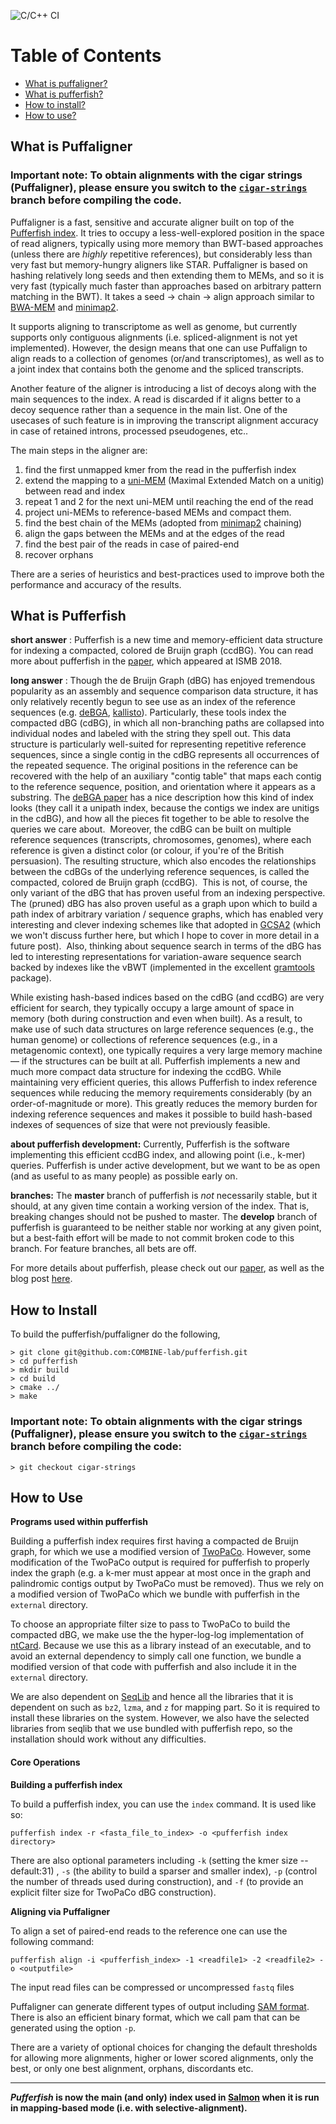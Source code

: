 ![C/C++ CI](https://github.com/COMBINE-lab/pufferfish/workflows/C/C++%20CI/badge.svg?branch=master)

# Table of Contents
 * [What is puffaligner?](#puffaligner)
 * [What is pufferfish?](#whatis)
 * [How to install?](#building)
 * [How to use?](#using)

## What is Puffaligner <a name="puffaligner"></a>

### Important note: To obtain alignments with the cigar strings (Puffaligner), please ensure you switch to the [`cigar-strings`](https://github.com/COMBINE-lab/pufferfish/tree/cigar-strings) branch before compiling the code.

Puffaligner is a fast, sensitive and accurate aligner built on top of the [Pufferfish index](#whatis).
It tries to occupy a less-well-explored position in the space of read aligners, typically 
using more memory than BWT-based approaches (unless there are _highly_ repetitive references), but
considerably less than very fast but memory-hungry aligners like STAR.  Puffaligner is based on 
hashing relatively long seeds and then extending them to MEMs, and so it is very fast (typically 
much faster than approaches based on arbitrary pattern matching in the BWT).  It takes a 
seed -> chain -> align approach similar to [BWA-MEM](https://github.com/lh3/bwa) and [minimap2](https://github.com/lh3/minimap2).

It supports aligning to transcriptome as well as genome, but currently supports only contiguous 
alignments (i.e. spliced-alignment is not yet implemented).  However, the design means that 
one can use Puffalign to align reads to a collection of genomes (or/and transcriptomes), as well
as to a joint index that contains both the genome and the spliced transcripts.

Another feature of the aligner is introducing a list of decoys along with the main sequences to the index. A read is discarded if it aligns better to a decoy sequence rather than a sequence in the main list. One of the usecases of such feature is in improving the transcript alignment accuracy in case of retained introns, processed pseudogenes, etc..


The main steps in the aligner are:
1. find the first unmapped kmer from the read in the pufferfish index
2. extend the mapping to a [uni-MEM](https://github.com/HongzheGuo/deBGA) (Maximal Extended Match on a unitig) between read and index
3. repeat 1 and 2 for the next uni-MEM until reaching the end of the read
4. project uni-MEMs to reference-based MEMs and compact them.
5. find the best chain of the MEMs (adopted from [minimap2](https://github.com/lh3/minimap2) chaining)
6. align the gaps between the MEMs and at the edges of the read
7. find the best pair of the reads in case of paired-end
8. recover orphans

There are a series of heuristics and best-practices used to improve both the performance and accuracy of the results.
 
## What is Pufferfish <a name="whatis"></a>

**short answer** : Pufferfish is a new time and memory-efficient data structure for indexing a compacted, colored de Bruijn graph (ccdBG).  You can read more about pufferfish in the [paper](https://academic.oup.com/bioinformatics/article/34/13/i169/5045749), which appeared at ISMB 2018.

**long answer** : 
Though the de Bruijn Graph (dBG) has enjoyed tremendous popularity as an assembly and sequence comparison data structure, it has only relatively recently begun to see use as an index of the reference sequences (e.g. [deBGA](https://github.com/HongzheGuo/deBGA), [kallisto](https://github.com/pachterlab/kallisto)). Particularly, these tools index the compacted dBG (cdBG), in which all non-branching paths are collapsed into individual nodes and labeled with the string they spell out. This data structure is particularly well-suited for representing repetitive reference sequences, since a single contig in the cdBG represents all occurrences of the repeated sequence. The original positions in the reference can be recovered with the help of an auxiliary "contig table" that maps each contig to the reference sequence, position, and orientation where it appears as a substring. The [deBGA paper](https://academic.oup.com/bioinformatics/article-abstract/32/21/3224/2415064/deBGA-read-alignment-with-de-Bruijn-graph-based?redirectedFrom=fulltext) has a nice description how this kind of index looks (they call it a unipath index, because the contigs we index are unitigs in the cdBG), and how all the pieces fit together to be able to resolve the queries we care about.  Moreover, the cdBG can be built on multiple reference sequences (transcripts, chromosomes, genomes), where each reference is given a distinct color (or colour, if you're of the British persuasion). The resulting structure, which also encodes the relationships between the cdBGs of the underlying reference sequences, is called the compacted, colored de Bruijn graph (ccdBG).  This is not, of course, the only variant of the dBG that has proven useful from an indexing perspective. The (pruned) dBG has also proven useful as a graph upon which to build a path index of arbitrary variation / sequence graphs, which has enabled very interesting and clever indexing schemes like that adopted in [GCSA2](https://github.com/jltsiren/gcsa2) (which we won't discuss further here, but which I hope to cover in more detail in a future post).  Also, thinking about sequence search in terms of the dBG has led to interesting representations for variation-aware sequence search backed by indexes like the vBWT (implemented in the excellent [gramtools](https://github.com/iqbal-lab-org/gramtools) package).

While existing hash-based indices based on the cdBG (and ccdBG) are very efficient for search, they typically occupy a large amount of space in memory (both during construction and even when built). As a result, to make use of such data structures on large reference sequences (e.g., the human genome) or collections of reference sequences (e.g., in a metagenomic context), one typically requires a very large memory machine — if the structures can be built at all. Pufferfish implements a new and much more compact data structure for indexing the ccdBG. While maintaining very efficient queries, this allows Pufferfish to index reference sequences while reducing the memory requirements considerably (by an order-of-magnitude or more). This greatly reduces the memory burden for indexing reference sequences and makes it possible to build hash-based indexes of sequences of size that were not previously feasible.

**about pufferfish development:**
Currently, Pufferfish is the software implementing this efficient ccdBG index, and allowing point (i.e., k-mer) queries.  Pufferfish is under active development, but we want to be as open (and as useful to as many people) as possible early on. 


**branches:**
The **master** branch of pufferfish is _not_ necessarily stable, but it should, at any given time contain a working version of the index.  That is, breaking changes should not be pushed to master.  The **develop** branch of pufferfish is guaranteed to be neither stable nor working at any given point, but a best-faith effort will be made to not commit broken code to this branch.  For feature branches, all bets are off.

For more details about pufferfish, please check out our [paper](https://academic.oup.com/bioinformatics/article/34/13/i169/5045749), as well as the blog post [here](http://robpatro.com/blog/?p=494).

## How to Install <a name="building"></a>
To build the pufferfish/puffaligner do the following,

```
> git clone git@github.com:COMBINE-lab/pufferfish.git
> cd pufferfish
> mkdir build
> cd build
> cmake ../
> make
```

### Important note: To obtain alignments with the cigar strings (Puffaligner), please ensure you switch to the [`cigar-strings`](https://github.com/COMBINE-lab/pufferfish/tree/cigar-strings) branch before compiling the code:
```
> git checkout cigar-strings
```

## How to Use <a name="using"></a>

**Programs used within pufferfish**

Building a pufferfish index requires first having a compacted de Bruijn graph, for which we use a modified version of [TwoPaCo](https://github.com/medvedevgroup/TwoPaCo). However, some modification of the TwoPaCo output is required for pufferfish to properly index the graph (e.g. a k-mer must appear at most once in the graph and palindromic contigs output by TwoPaCo must be removed). Thus we rely on a modified version of TwoPaCo which we bundle with pufferfish in the `external` directory.

To choose an appropriate filter size to pass to TwoPaCo to build the compacted dBG, we make use the the hyper-log-log implementation of [ntCard](https://github.com/bcgsc/ntCard). Because we use this as a library instead of an executable, and to avoid an external dependency to simply call one function, we bundle a modified version of that code with pufferfish and also include it in the `external` directory.

We are also dependent on [SeqLib](https://github.com/walaj/SeqLib) and hence all the libraries that it is dependent on such as `bz2`, `lzma`, and `z` for mapping part. So it is required to install these libraries on the system.
However, we also have the selected libraries from seqlib that we use bundled with pufferfish repo, so the installation should work without any difficulties.

#### Core Operations

**Building a pufferfish index**

To build a pufferfish index, you can use the `index` command.  It is used like so:

```
pufferfish index -r <fasta_file_to_index> -o <pufferfish index directory>
```

There are also optional parameters including `-k` (setting the kmer size -- default:31)
, `-s` (the ability to build a sparser and smaller index), `-p` (control the number of threads used during construction), and `-f` (to provide an explicit filter size for TwoPaCo dBG construction).

**Aligning via Puffaligner**

To align a set of paired-end reads to the reference one can use
the following command:

```
pufferfish align -i <pufferfish_index> -1 <readfile1> -2 <readfile2> -o <outputfile> 
```

The input read files can be compressed or uncompressed `fastq` files

Puffaligner can generate different types of output including [SAM format](https://samtools.github.io/hts-specs/SAMv1.pdf).
There is also an efficient binary format, which we call pam that can be generated using the option `-p`.

There are a variety of optional choices for changing the default thresholds for allowing more alignments, higher or lower scored alignments, only the best, or only one best alignment, orphans, discordants etc. 

---

***Pufferfish* is now the main (and only) index used in [Salmon](https://github.com/COMBINE-lab/salmon.git) when
it is run in mapping-based mode (i.e. with selective-alignment).**
